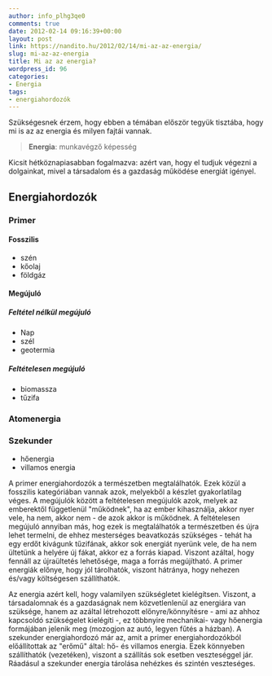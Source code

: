 ```yaml
---
author: info_plhg3qe0
comments: true
date: 2012-02-14 09:16:39+00:00
layout: post
link: https://nandito.hu/2012/02/14/mi-az-az-energia/
slug: mi-az-az-energia
title: Mi az az energia?
wordpress_id: 96
categories:
- Energia
tags:
- energiahordozók
---
```


Szükségesnek érzem, hogy ebben a témában először tegyük tisztába, hogy mi is az az energia és milyen fajtái vannak.

> **Energia**: munkavégző képesség

Kicsit hétköznapiasabban fogalmazva: azért van, hogy el tudjuk végezni a dolgainkat, mivel a társadalom és a gazdaság működése energiát igényel.

## Energiahordozók

### Primer

#### Fosszilis

* szén
* kőolaj
* földgáz

#### Megújuló

##### Feltétel nélkül megújuló

* Nap
* szél
* geotermia

##### Feltételesen megújuló

* biomassza
* tűzifa

### Atomenergia

### Szekunder

* hőenergia
* villamos energia

A primer energiahordozók a természetben megtalálhatók. Ezek közül a fosszilis kategóriában vannak azok, melyekből a készlet gyakorlatilag véges. A megújulók között a feltételesen megújulók azok, melyek az emberektől függetlenül "működnek", ha az ember kihasználja, akkor nyer vele, ha nem, akkor nem - de azok akkor is működnek. A feltételesen megújuló annyiban más, hog ezek is megtalálhatók a természetben és újra lehet termelni, de ehhez mesterséges beavatkozás szükséges - tehát ha egy erdőt kivágunk tűzifának, akkor sok energiát nyerünk vele, de ha nem ültetünk a helyére új fákat, akkor ez a forrás kiapad. Viszont azáltal, hogy fennáll az újraültetés lehetősége, maga a forrás megújítható. A primer energiák előnye, hogy jól tárolhatók, viszont hátránya, hogy nehezen és/vagy költségesen szállíthatók.

Az energia azért kell, hogy valamilyen szükségletet kielégítsen. Viszont, a társadalomnak és a gazdaságnak nem közvetlenlenül az energiára van szüksége, hanem az azáltal létrehozott előnyre/könnyítésre - ami az ahhoz kapcsoldó szükségelet kielégíti -, ez többnyire mechanikai- vagy hőenergia formájában jelenik meg (mozogjon az autó, legyen fűtés a házban). A szekunder energiahordozó már az, amit a primer energiahordozókból előállítottak az "erőmű" által: hő- és villamos energia. Ezek könnyeben szállíthatók (vezetéken), viszont a szállítás sok esetben veszteséggel jár. Ráadásul a szekunder energia tárolása nehézkes és szintén veszteséges.
